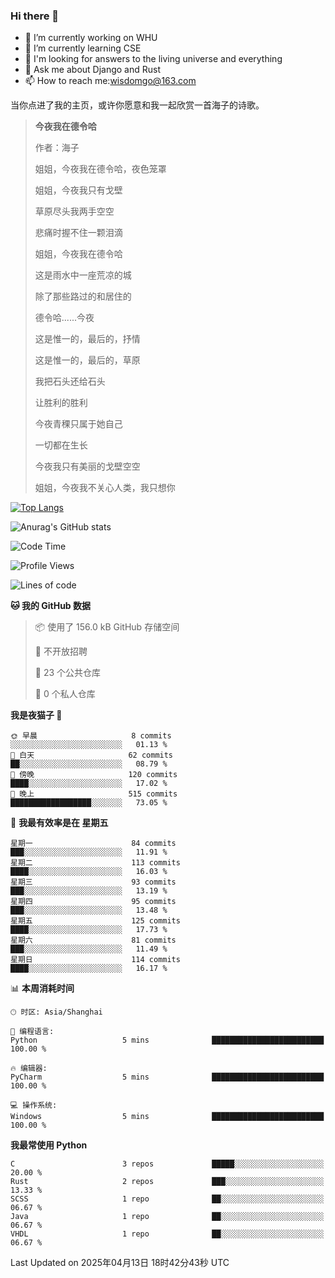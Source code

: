 ### Hi there 👋



- 🔭 I’m currently working on WHU
- 🌱 I’m currently learning CSE
- 🤔 I'm looking for answers to the living universe and everything
- 💬 Ask me about Django and Rust
- 📫 How to reach me:wisdomgo@163.com

当你点进了我的主页，或许你愿意和我一起欣赏一首海子的诗歌。

>**今夜我在德令哈**
>
>作者：海子
>
>姐姐，今夜我在德令哈，夜色笼罩
>
>姐姐，今夜我只有戈壁
>
>草原尽头我两手空空
>
>悲痛时握不住一颗泪滴
>
>姐姐，今夜我在德令哈
>
>这是雨水中一座荒凉的城
>
>除了那些路过的和居住的
>
>德令哈......今夜
>
>这是惟一的，最后的，抒情
>
>这是惟一的，最后的，草原
>
>我把石头还给石头
>
>让胜利的胜利
>
>今夜青稞只属于她自己
>
>一切都在生长
>
>今夜我只有美丽的戈壁空空
>
>姐姐，今夜我不关心人类，我只想你



[![Top Langs](https://github-readme-stats.vercel.app/api/top-langs/?username=wisdomgo&theme=onedark)](https://github.com/anuraghazra/github-readme-stats)

![Anurag's GitHub stats](https://github-readme-stats.vercel.app/api?username=wisdomgo&hide=contribs,stars&theme=synthwave)

<!--START_SECTION:waka-->
![Code Time](http://img.shields.io/badge/Code%20Time-456%20hrs%2018%20mins-blue)

![Profile Views](http://img.shields.io/badge/%E4%B8%AA%E4%BA%BA%E8%B5%84%E6%96%99%E8%A7%82%E7%9C%8B%E6%AC%A1%E6%95%B0-1-blue)

![Lines of code](https://img.shields.io/badge/%E4%BB%8E%E3%80%8CHello%20World%E3%80%8D%E8%B5%B7%E6%88%91%E5%B7%B2%E7%BB%8F%E5%86%99%E4%BA%86-639.5%20thousand%20%E8%A1%8C%E4%BB%A3%E7%A0%81-blue)

**🐱 我的 GitHub 数据** 

> 📦  使用了 156.0 kB GitHub 存储空间 
 > 
> 🚫 不开放招聘
 > 
> 📜 23 个公共仓库 
 > 
> 🔑 0 个私人仓库 
 > 
**我是夜猫子 🦉** 

```text
🌞 早晨                     8 commits           ░░░░░░░░░░░░░░░░░░░░░░░░░   01.13 % 
🌆 白天                     62 commits          ██░░░░░░░░░░░░░░░░░░░░░░░   08.79 % 
🌃 傍晚                     120 commits         ████░░░░░░░░░░░░░░░░░░░░░   17.02 % 
🌙 晚上                     515 commits         ██████████████████░░░░░░░   73.05 % 
```
📅 **我最有效率是在 星期五** 

```text
星期一                      84 commits          ███░░░░░░░░░░░░░░░░░░░░░░   11.91 % 
星期二                      113 commits         ████░░░░░░░░░░░░░░░░░░░░░   16.03 % 
星期三                      93 commits          ███░░░░░░░░░░░░░░░░░░░░░░   13.19 % 
星期四                      95 commits          ███░░░░░░░░░░░░░░░░░░░░░░   13.48 % 
星期五                      125 commits         ████░░░░░░░░░░░░░░░░░░░░░   17.73 % 
星期六                      81 commits          ███░░░░░░░░░░░░░░░░░░░░░░   11.49 % 
星期日                      114 commits         ████░░░░░░░░░░░░░░░░░░░░░   16.17 % 
```


📊 **本周消耗时间** 

```text
🕑︎ 时区: Asia/Shanghai

💬 编程语言: 
Python                   5 mins              █████████████████████████   100.00 % 

🔥 编辑器: 
PyCharm                  5 mins              █████████████████████████   100.00 % 

💻 操作系统: 
Windows                  5 mins              █████████████████████████   100.00 % 
```

**我最常使用 Python** 

```text
C                        3 repos             █████░░░░░░░░░░░░░░░░░░░░   20.00 % 
Rust                     2 repos             ███░░░░░░░░░░░░░░░░░░░░░░   13.33 % 
SCSS                     1 repo              ██░░░░░░░░░░░░░░░░░░░░░░░   06.67 % 
Java                     1 repo              ██░░░░░░░░░░░░░░░░░░░░░░░   06.67 % 
VHDL                     1 repo              ██░░░░░░░░░░░░░░░░░░░░░░░   06.67 % 
```




 Last Updated on 2025年04月13日 18时42分43秒 UTC
<!--END_SECTION:waka-->
